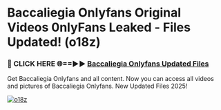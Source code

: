 # Baccaliegia Onlyfans Original Videos 0nlyFans Leaked - Files Updated! (o18z)

<h3>🔴 CLICK HERE 🌐==►► <a href="https://tinyurl.com/ehrbuxhb" rel="nofollow">Baccaliegia Onlyfans Updated Files</a></h3>

Get Baccaliegia Onlyfans and all content. Now you can access all videos and pictures of Baccaliegia Onlyfans. New Updated Files 2025!

[![o18z](https://i.imgur.com/lVYEuWS.gif)](https://tinyurl.com/ehrbuxhb)

